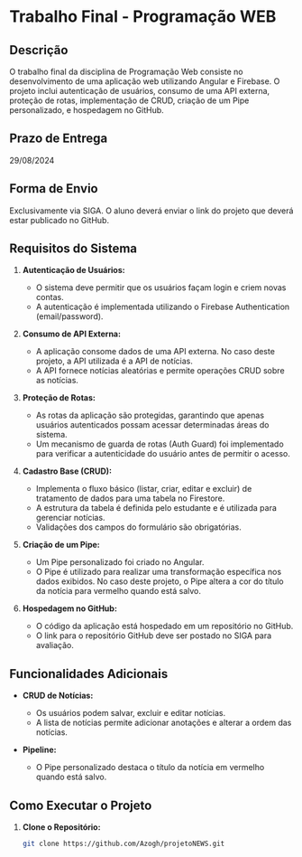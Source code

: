 # Trabalho Final - Programação WEB

## Descrição

O trabalho final da disciplina de Programação Web consiste no desenvolvimento de uma aplicação web utilizando Angular e Firebase. O projeto inclui autenticação de usuários, consumo de uma API externa, proteção de rotas, implementação de CRUD, criação de um Pipe personalizado, e hospedagem no GitHub.

## Prazo de Entrega

29/08/2024

## Forma de Envio

Exclusivamente via SIGA. O aluno deverá enviar o link do projeto que deverá estar publicado no GitHub.

## Requisitos do Sistema

1. **Autenticação de Usuários:**
   - O sistema deve permitir que os usuários façam login e criem novas contas.
   - A autenticação é implementada utilizando o Firebase Authentication (email/password).

2. **Consumo de API Externa:**
   - A aplicação consome dados de uma API externa. No caso deste projeto, a API utilizada é a API de notícias.
   - A API fornece notícias aleatórias e permite operações CRUD sobre as notícias.

3. **Proteção de Rotas:**
   - As rotas da aplicação são protegidas, garantindo que apenas usuários autenticados possam acessar determinadas áreas do sistema.
   - Um mecanismo de guarda de rotas (Auth Guard) foi implementado para verificar a autenticidade do usuário antes de permitir o acesso.

4. **Cadastro Base (CRUD):**
   - Implementa o fluxo básico (listar, criar, editar e excluir) de tratamento de dados para uma tabela no Firestore.
   - A estrutura da tabela é definida pelo estudante e é utilizada para gerenciar notícias.
   - Validações dos campos do formulário são obrigatórias.

5. **Criação de um Pipe:**
   - Um Pipe personalizado foi criado no Angular.
   - O Pipe é utilizado para realizar uma transformação específica nos dados exibidos. No caso deste projeto, o Pipe altera a cor do título da notícia para vermelho quando está salvo.

6. **Hospedagem no GitHub:**
   - O código da aplicação está hospedado em um repositório no GitHub.
   - O link para o repositório GitHub deve ser postado no SIGA para avaliação.

## Funcionalidades Adicionais

- **CRUD de Notícias:**
  - Os usuários podem salvar, excluir e editar notícias.
  - A lista de notícias permite adicionar anotações e alterar a ordem das notícias.

- **Pipeline:**
  - O Pipe personalizado destaca o título da notícia em vermelho quando está salvo.

## Como Executar o Projeto

1. **Clone o Repositório:**
   ```sh
   git clone https://github.com/Azogh/projetoNEWS.git
